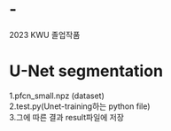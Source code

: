 # -
2023 KWU 졸업작품
# U-Net segmentation
1.pfcn_small.npz (dataset)  
2.test.py(Unet-training하는 python file)  
3.그에 따른 결과 result파일에 저장  
